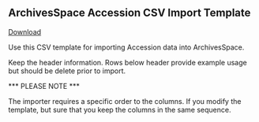 ArchivesSpace Accession CSV Import Template 
--------------------

[Download](https://raw.githubusercontent.com/archivesspace/archivesspace/master/backend/app/exporters/examples/accession/aspace_accession_import_template.csv)

Use this CSV template for importing Accession data into ArchivesSpace. 

Keep the header information. Rows below header provide example usage but should
be delete prior to import. 

*** PLEASE NOTE ***

The importer requires a specific order to the columns. If you modify the
template, but sure that you keep the columns in the same sequence.  
